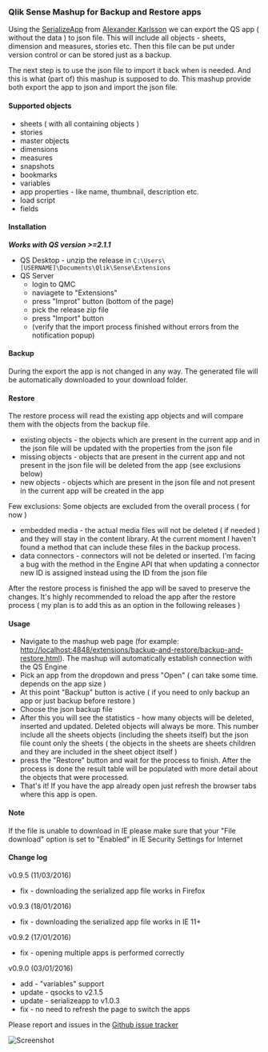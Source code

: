 ### Qlik Sense Mashup for Backup and Restore apps

Using the [SerializeApp](https://github.com/mindspank/serializeapp) from [Alexander Karlsson](https://github.com/mindspank) we can export the QS app ( without the data ) to json file. This will include all objects - sheets, dimension and measures, stories etc. Then this file can be put under version control or can be stored just as a backup.

The next step is to use the json file to import it back when is needed. And this is what (part of) this mashup is supposed to do.
This mashup provide both export the app to json and import the json file.

#### Supported objects
* sheets ( with all containing objects )
* stories
* master objects
* dimensions
* measures
* snapshots
* bookmarks
* variables
* app properties - like name, thumbnail, description etc.
* load script
* fields

#### Installation
***Works with QS version >=2.1.1***
* QS Desktop - unzip the release in `C:\Users\[USERNAME]\Documents\Qlik\Sense\Extensions`
* QS Server
  - login to QMC
  - naviagete to "Extensions"
  - press "Improt" button (bottom of the page)
  - pick the release zip file
  - press "Import" button
  - (verify that the import process finished without errors from the notification popup)

#### Backup
During the export the app is not changed in any way. The generated file will be automatically downloaded to your download folder.

#### Restore
The restore process will read the existing app objects and will compare them with the objects from the backup file.

* existing objects - the objects which are present in the current app and in the json file will be updated with the properties from the json file
* missing objects - objects that are present in the current app and not present in the json file will be deleted from the app (see exclusions below)
* new objects - objects which are present in the json file and not present in the current app will be created in the app

Few exclusions:
Some objects are excluded from the overall process ( for now )

* embedded media - the actual media files will not be deleted ( if needed ) and they will stay in the content library. At the current moment I haven't found a method that can include these files in the backup process.
* data connectors - connectors will not be deleted or inserted. I'm facing a bug with the method in the Engine API that when updating a connector new ID is assigned instead using the ID from the json file

After the restore process is finished the app will be saved to preserve the changes. It's highly recommended to reload the app after the restore process ( my plan is to add this as an option in the following releases )

#### Usage

* Navigate to the mashup web page (for example: [http://localhost:4848/extensions/backup-and-restore/backup-and-restore.html](http://localhost:4848/extensions/backup-and-restore/backup-and-restore.html)). The mashup will automatically establish connection with the QS Engine
* Pick an app from the dropdown and press "Open" ( can take some time. depends on the app size )
* At this point "Backup" button is active ( if you need to only backup an app or just backup before restore )
* Choose the json backup file
* After this you will see the statistics - how many objects will be deleted, inserted and updated. Deleted objects will always be more. This number include all the sheets objects (including the sheets itself) but the json file count only the sheets ( the objects in the sheets are sheets children and they are included in the sheet object itself )
* press the "Restore" button and wait for the process to finish. After the process is done the result table will be populated with more detail about the objects that were processed.
* That's it! If you have the app already open just refresh the browser tabs where this app is open.

#### Note

If the file is unable to download in IE please make sure that your "File download" option is set to "Enabled" in IE Security Settings for Internet

#### Change log
v0.9.5 (11/03/2016)
  * fix - downloading the serialized app file works in Firefox 
  
v0.9.3 (18/01/2016)
  * fix - downloading the serialized app file works in IE 11+

v0.9.2 (17/01/2016)
  * fix - opening multiple apps is performed correctly

v0.9.0 (03/01/2016)
  * add - "variables" support
  * update - qsocks to v2.1.5
  * update - serializeapp to v1.0.3
  * fix - no need to refresh the page to switch the apps

Please report and issues in the [Github issue tracker](https://github.com/countnazgul/QS-backup-and-restore-app/issues)

![Screenshot](https://raw.githubusercontent.com/countnazgul/QS-backup-and-restore-app/master/images/backup_and_restore.png)
